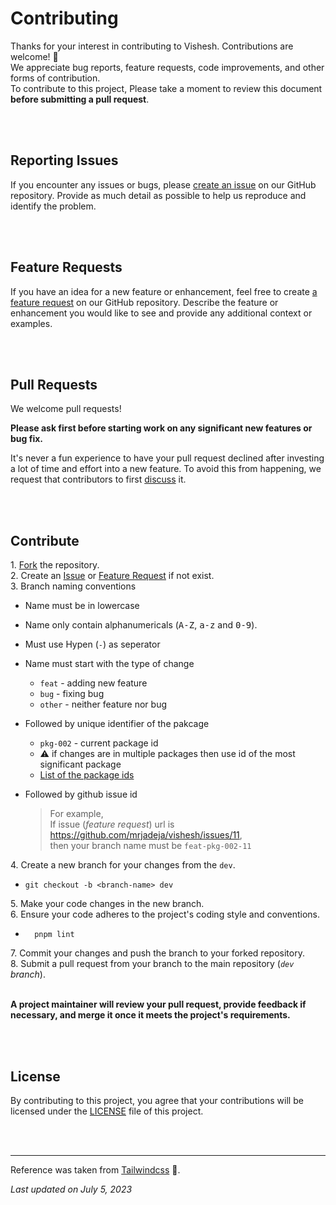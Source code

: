 # Contributing

Thanks for your interest in contributing to Vishesh. Contributions are welcome! 🤗<br>
We appreciate bug reports, feature requests, code improvements, and other forms of contribution. <br>
To contribute to this project, Please take a moment to review this document **before submitting a pull request**.

<br><br>

## Reporting Issues

If you encounter any issues or bugs, please [create an issue][issue] on our GitHub repository. Provide as much detail as possible to help us reproduce and identify the problem.

<br><br>

## Feature Requests

If you have an idea for a new feature or enhancement, feel free to create [a feature request][discussion] on our GitHub repository. Describe the feature or enhancement you would like to see and provide any additional context or examples.

<br><br>

## Pull Requests

We welcome pull requests!

**Please ask first before starting work on any significant new features or bug fix.**

It's never a fun experience to have your pull request declined after investing a lot of time and effort into a new feature. To avoid this from happening, we request that contributors to first [discuss][pull] it.

<br><br>

## Contribute

1\. [Fork][fork] the repository. <br>
2\. Create an [Issue][issue] or [Feature Request][discussion] if not exist. <br>
3\. Branch naming conventions

- Name must be in lowercase
- Name only contain alphanumericals (<kbd>A-Z</kbd>, <kbd>a-z</kbd> and <kbd>0-9</kbd>).
- Must use Hypen (`-`) as seperator
- Name must start with the type of change
  - `feat` - adding new feature
  - `bug` - fixing bug
  - `other` - neither feature nor bug
- Followed by unique identifier of the pakcage
  - `pkg-002` - current package id
  - ⚠️ if changes are in multiple packages then use id of the most significant package
  - [List of the package ids][list-uid]
- Followed by github issue id

  > For example, <br>
  > If issue (_feature request_) url is https://github.com/mrjadeja/vishesh/issues/11, <br>
  > then your branch name must be `feat-pkg-002-11`

4\. Create a new branch for your changes from the `dev`. <br>

- ```shell
  git checkout -b <branch-name> dev
  ```

5\. Make your code changes in the new branch. <br>
6\. Ensure your code adheres to the project's coding style and conventions. <br>

- ```shell
    pnpm lint
  ```

7\. Commit your changes and push the branch to your forked repository. <br>
8\. Submit a pull request from your branch to the main repository (_`dev` branch_). <br><br>

**A project maintainer will review your pull request, provide feedback if necessary, and merge it once it meets the project's requirements.**

<br><br>

## License

By contributing to this project, you agree that your contributions will be licensed under the [LICENSE][license] file of this project.

<br><br>

---

Reference was taken from [Tailwindcss][tailwind-ref] 💖.

_Last updated on July 5, 2023_

[fork]: https://github.com/mrjadeja/vishesh/fork "Fork the repository"
[issue]: https://github.com/mrjadeja/vishesh/issues "Create an issue"
[discussion]: https://github.com/mrjadeja/vishesh/discussions/new?category=ideas "Discussion on new feature"
[pull]: https://github.com/mrjadeja/vishesh/discussions/new?category=pull-request "Pull Request discussion"
[list-uid]: https://github.com/mrjadeja/vishesh/UID_LIST.md "List of packages unique identifier"
[license]: https://github.com/mrjadeja/vishesh/blob/main/LICENSE "Read license"
[tailwind-ref]: https://github.com/tailwindlabs/tailwindcss/blob/master/.github/CONTRIBUTING.md "Tailwindcss contributing document"
